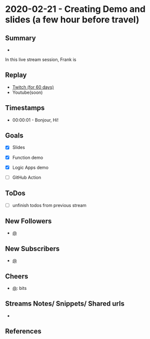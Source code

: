 
# 2020-02-21 - Creating Demo and slides (a few hour before travel)

## Summary
-

In this live stream session, Frank is 

## Replay


- [Twitch (for 60 days)](https://www.twitch.tv/videos/)
- Youtube(soon)


## Timestamps


- 00:00:01 - Bonjour, Hi!


Goals
-----

- [X] Slides
- [X] Function demo
- [X] Logic Apps demo
- [ ] GitHub Action



ToDos
-----
- [ ] unfinish todos from previous stream


New Followers
-------------

- [@](https://www.twitch.tv/)


New Subscribers
---------------

- [@](https://www.twitch.tv/)



Cheers
------

- [@](https://www.twitch.tv/):  bits



Streams Notes/ Snippets/ Shared urls
-----------------------------------

- 


References
----------

